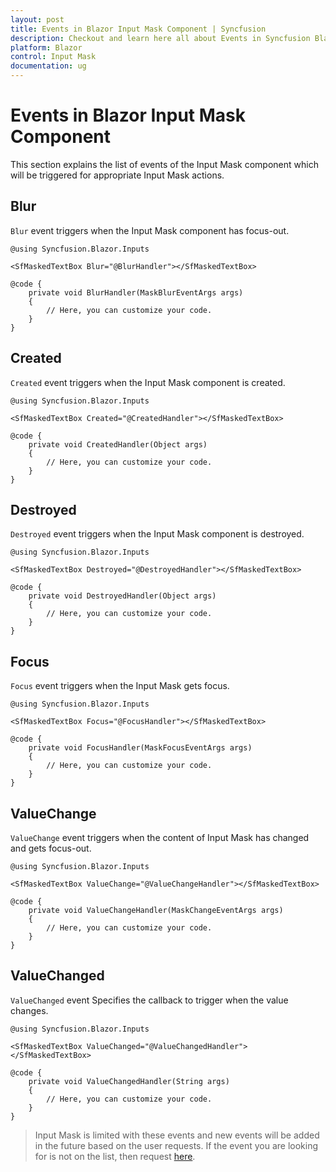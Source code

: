 ```yaml
---
layout: post
title: Events in Blazor Input Mask Component | Syncfusion
description: Checkout and learn here all about Events in Syncfusion Blazor Input Mask component and much more details.
platform: Blazor
control: Input Mask
documentation: ug
---
```


# Events in Blazor Input Mask Component

This section explains the list of events of the Input Mask component which will be triggered for appropriate Input Mask actions.

## Blur

`Blur` event triggers when the Input Mask component has focus-out.

```cshtml
@using Syncfusion.Blazor.Inputs

<SfMaskedTextBox Blur="@BlurHandler"></SfMaskedTextBox>

@code {
    private void BlurHandler(MaskBlurEventArgs args)
    {
        // Here, you can customize your code.
    }
}
```

## Created

`Created` event triggers when the Input Mask component is created.

```cshtml
@using Syncfusion.Blazor.Inputs

<SfMaskedTextBox Created="@CreatedHandler"></SfMaskedTextBox>

@code {
    private void CreatedHandler(Object args)
    {
        // Here, you can customize your code.
    }
}
```

## Destroyed

`Destroyed` event triggers when the Input Mask component is destroyed.

```cshtml
@using Syncfusion.Blazor.Inputs

<SfMaskedTextBox Destroyed="@DestroyedHandler"></SfMaskedTextBox>

@code {
    private void DestroyedHandler(Object args)
    {
        // Here, you can customize your code.
    }
}
```

## Focus

`Focus` event triggers when the Input Mask gets focus.

```cshtml
@using Syncfusion.Blazor.Inputs

<SfMaskedTextBox Focus="@FocusHandler"></SfMaskedTextBox>

@code {
    private void FocusHandler(MaskFocusEventArgs args)
    {
        // Here, you can customize your code.
    }
}
```

## ValueChange

`ValueChange` event triggers when the content of Input Mask has changed and gets focus-out.

```cshtml
@using Syncfusion.Blazor.Inputs

<SfMaskedTextBox ValueChange="@ValueChangeHandler"></SfMaskedTextBox>

@code {
    private void ValueChangeHandler(MaskChangeEventArgs args)
    {
        // Here, you can customize your code.
    }
}
```

## ValueChanged

`ValueChanged` event Specifies the callback to trigger when the value changes.

```cshtml
@using Syncfusion.Blazor.Inputs

<SfMaskedTextBox ValueChanged="@ValueChangedHandler"></SfMaskedTextBox>

@code {
    private void ValueChangedHandler(String args)
    {
        // Here, you can customize your code.
    }
}
```

> Input Mask is limited with these events and new events will be added in the future based on the user requests. If the event you are looking for is not on the list, then request [here](https://www.syncfusion.com/feedback/blazor-components).